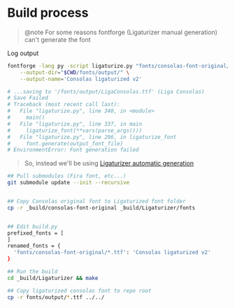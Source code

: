 # Build process

> @note For some reasons fontforge (Ligaturizer manual generation) can't generate the font

Log output

```sh
fontforge -lang py -script ligaturize.py "fonts/consolas-font-original/consola.ttf" \
    --output-dir="$CWD/fonts/output/" \
    --output-name='Consolas ligaturized v2'

# ...saving to '/fonts/output/LigaConsolas.ttf' (Liga Consolas)
# Save Failed
# Traceback (most recent call last):
#   File "ligaturize.py", line 340, in <module>
#     main()
#   File "ligaturize.py", line 337, in main
#     ligaturize_font(**vars(parse_args()))
#   File "ligaturize.py", line 296, in ligaturize_font
#     font.generate(output_font_file)
# EnvironmentError: Font generation failed
```

> So, instead we'll be using [Ligaturizer automatic generation](https://github.com/ToxicFrog/Ligaturizer#automatic)

```sh
## Pull submodules (Fira font, etc...)
git submodule update --init --recursive


## Copy Consolas original font to Ligaturized font folder
cp -r _build/consolas-font-original _build/Ligaturizer/fonts


## Edit build.py
prefixed_fonts = [
]
renamed_fonts = {
  'fonts/consolas-font-original/*.ttf': 'Consolas ligaturized v2'
}

## Run the build
cd _build/Ligaturizer && make

## Copy ligaturized consolas font to repo root
cp -r fonts/output/*.ttf ../../
```